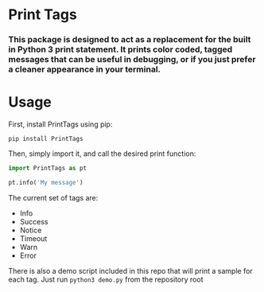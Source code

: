 # Print Tags

### This package is designed to act as a replacement for the built in Python 3 print statement. It prints color coded, tagged messages that can be useful in debugging, or if you just prefer a cleaner appearance in your terminal.

# Usage

First, install PrintTags using pip:
```
pip install PrintTags
```

Then, simply import it, and call the desired print function:
```python
import PrintTags as pt

pt.info('My message')
```

The current set of tags are:

* Info
* Success
* Notice
* Timeout
* Warn
* Error

There is also a demo script included in this repo that will print a sample for each tag.
Just run `python3 demo.py` from the repository root
